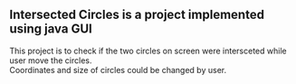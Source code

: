## Intersected Circles is a project implemented using java GUI
This project is to check if the two circles on screen were intersceted while user move the circles. </br>
Coordinates and size of circles could be changed by user.
